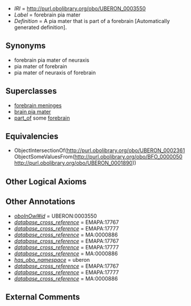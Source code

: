  * *IRI* = http://purl.obolibrary.org/obo/UBERON_0003550
 * *Label* = forebrain pia mater
 * *Definition* = A pia mater that is part of a forebrain [Automatically generated definition].

## Synonyms

 * forebrain pia mater of neuraxis
 * pia mater of forebrain
 * pia mater of neuraxis of forebrain

## Superclasses

 * [forebrain meninges](../../UBERON/48/UBERON_0003548.md)
 * [brain pia mater](../../UBERON/49/UBERON_0003549.md)
 * [part_of](../../BFO/50/BFO_0000050.md) some [forebrain](../../UBERON/90/UBERON_0001890.md)

## Equivalencies

 * ObjectIntersectionOf(<http://purl.obolibrary.org/obo/UBERON_0002361> ObjectSomeValuesFrom(<http://purl.obolibrary.org/obo/BFO_0000050> <http://purl.obolibrary.org/obo/UBERON_0001890>))

## Other Logical Axioms


## Other Annotations

 * *[oboInOwl#id](../../id/oboInOwl#id.md)* = UBERON:0003550
 * *[database_cross_reference](../../ef/oboInOwl#hasDbXref.md)* = EMAPA:17767
 * *[database_cross_reference](../../ef/oboInOwl#hasDbXref.md)* = EMAPA:17777
 * *[database_cross_reference](../../ef/oboInOwl#hasDbXref.md)* = MA:0000886
 * *[database_cross_reference](../../ef/oboInOwl#hasDbXref.md)* = EMAPA:17767
 * *[database_cross_reference](../../ef/oboInOwl#hasDbXref.md)* = EMAPA:17777
 * *[database_cross_reference](../../ef/oboInOwl#hasDbXref.md)* = MA:0000886
 * *[has_obo_namespace](../../ce/oboInOwl#hasOBONamespace.md)* = uberon
 * *[database_cross_reference](../../ef/oboInOwl#hasDbXref.md)* = EMAPA:17767
 * *[database_cross_reference](../../ef/oboInOwl#hasDbXref.md)* = EMAPA:17777
 * *[database_cross_reference](../../ef/oboInOwl#hasDbXref.md)* = MA:0000886

## External Comments

